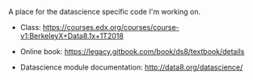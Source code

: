 A place for the datascience specific code I'm working on.

* Class: https://courses.edx.org/courses/course-v1:BerkeleyX+Data8.1x+1T2018

* Online book: https://legacy.gitbook.com/book/ds8/textbook/details

* Datascience module documentation: http://data8.org/datascience/
